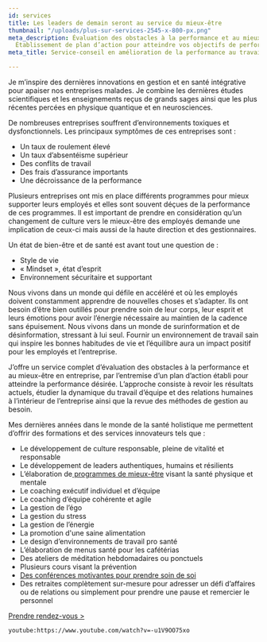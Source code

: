 ```yaml
---
id: services
title: Les leaders de demain seront au service du mieux-être
thumbnail: "/uploads/plus-sur-services-2545-x-800-px.png"
meta_description: Évaluation des obstacles à la performance et au mieux-être en entreprise.
  Établissement de plan d’action pour atteindre vos objectifs de performance.
meta_title: Service-conseil en amélioration de la performance au travail

---
```

Je m’inspire des dernières innovations en gestion et en santé intégrative pour apaiser nos entreprises malades. Je combine les dernières études scientifiques et les enseignements reçus de grands sages ainsi que les plus récentes percées en physique quantique et en neurosciences.

De nombreuses entreprises souffrent d’environnements toxiques et dysfonctionnels. Les principaux symptômes de ces entreprises sont :

* Un taux de roulement élevé
* Un taux d’absentéisme supérieur
* Des conflits de travail
* Des frais d’assurance importants
* Une décroissance de la performance

Plusieurs entreprises ont mis en place différents programmes pour mieux supporter leurs employés et elles sont souvent déçues de la performance de ces programmes. Il est important de prendre en considération qu’un changement de culture vers le mieux-être des employés demande une implication de ceux-ci mais aussi de la haute direction et des gestionnaires.

Un état de bien-être et de santé est avant tout une question de :

* Style de vie
* « Mindset », état d’esprit
* Environnement sécuritaire et supportant

Nous vivons dans un monde qui défile en accéléré et où les employés doivent constamment apprendre de nouvelles choses et s’adapter. Ils ont besoin d’être bien outillés pour prendre soin de leur corps, leur esprit et leurs émotions pour avoir l’énergie nécessaire au maintien de la cadence sans épuisement. Nous vivons dans un monde de surinformation et de désinformation, stressant à lui seul. Fournir un environnement de travail sain qui inspire les bonnes habitudes de vie et l’équilibre aura un impact positif pour les employés et l’entreprise.

J’offre un service complet d’évaluation des obstacles à la performance et au mieux-être en entreprise, par l’entremise d’un plan d’action établi pour atteindre la performance désirée. L’approche consiste à revoir les résultats actuels, étudier la dynamique du travail d’équipe et des relations humaines à l’intérieur de l’entreprise ainsi que la revue des méthodes de gestion au besoin.

Mes dernières années dans le monde de la santé holistique me permettent d’offrir des formations et des services innovateurs tels que :

* Le développement de culture responsable, pleine de vitalité et responsable
* Le développement de leaders authentiques, humains et résilients
* L’élaboration de[ programmes de mieux-être](https://cours.nancybilodeau.com/programmemieuxetre) visant la santé physique et mentale
* Le coaching exécutif individuel et d’équipe
* Le coaching d’équipe cohérente et agile
* La gestion de l’égo
* La gestion du stress
* La gestion de l’énergie
* La promotion d'une saine alimentation
* Le design d’environnements de travail pro santé
* L’élaboration de menus santé pour les cafétérias
* Des ateliers de méditation hebdomadaires ou ponctuels
* Plusieurs cours visant la prévention
* [Des conférences motivantes pour prendre soin de soi](https://nancybilodeau.com/conference)
* Des retraites complètement sur-mesure pour adresser un défi d’affaires ou de relations ou simplement pour prendre une pause et remercier le personnel

[Prendre rendez-vous >](https://www.gorendezvous.com/homepage/111690)

`youtube:https://www.youtube.com/watch?v=-u1V9OO75xo`